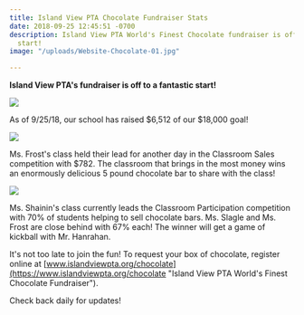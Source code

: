 ```yaml
---
title: Island View PTA Chocolate Fundraiser Stats
date: 2018-09-25 12:45:51 -0700
description: Island View PTA World's Finest Chocolate fundraiser is off to a great
  start!
image: "/uploads/Website-Chocolate-01.jpg"

---
```

**Island View PTA's fundraiser is off to a fantastic start!**

![](/uploads/Web-Chocolate-09-25-18-01.jpg)

As of 9/25/18, our school has raised $6,512 of our $18,000 goal!

![](/uploads/Web-Chocolate-09-25-18-03.jpg)

Ms. Frost's class held their lead for another day in the Classroom Sales competition with $782. The classroom that brings in the most money wins an enormously delicious 5 pound chocolate bar to share with the class!

![](/uploads/Web-Chocolate-09-25-18-02.jpg)

Ms. Shainin's class currently leads the Classroom Participation competition with 70% of students helping to sell chocolate bars. Ms. Slagle and Ms. Frost are close behind with 67% each! The winner will get a game of kickball with Mr. Hanrahan.

It's not too late to join the fun! To request your box of chocolate, register online at [www.islandviewpta.org/chocolate](https://www.islandviewpta.org/chocolate "Island View PTA World's Finest Chocolate Fundraiser").

Check back daily for updates!